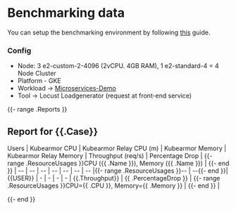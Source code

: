 # Benchmarking data
You can setup the benchmarking environment by following [this](https://github.com/kubearmor/KubeArmor/wiki/Kubearmor-Performance-Benchmarking-Guide) guide.
### Config 
- Node: 3 e2-custom-2-4096 (2vCPU. 4GB RAM), 1 e2-standard-4  = 4 Node Cluster
- Platform - GKE
- Workload -> [Microservices-Demo](https://github.com/GoogleCloudPlatform/microservices-demo)
- Tool -> Locust Loadgenerator (request at front-end service)

{{- range .Reports }}

## Report for {{.Case}}

Users | Kubearmor CPU | Kubearmor Relay CPU (m) | Kubearmor Memory | Kubearmor Relay Memory | Throughput (req/s) | Percentage Drop | {{- range .ResourceUsages }}CPU ({{ .Name }}), Memory ({{ .Name }}) | {{- end }} |
--  |  --  |  --  |  --  |  --  |  --  |  --  |{{- range .ResourceUsages }}--  |  --{{- end }}|
 {{USER}} | - | - | - | - | {{.Throughput}} | {{ .PercentageDrop }} | {{- range .ResourceUsages }}CPU={{ .CPU }}, Memory={{ .Memory }} | {{- end }} |

{{- end }}